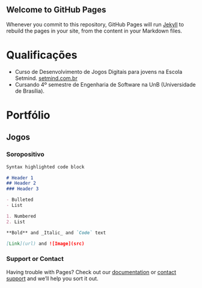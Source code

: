 ## Welcome to GitHub Pages

Whenever you commit to this repository, GitHub Pages will run [Jekyll](https://jekyllrb.com/) to rebuild the pages in your site, from the content in your Markdown files.

# Qualificações
 - Curso de Desenvolvimento de Jogos Digitais para jovens na Escola Setmind.
 <a href="https://setmind.com.br"> setmind.com.br </a>
 - Cursando 4º semestre de Engenharia de Software na UnB (Universidade de Brasília).

# Portfólio

## Jogos

### Soropositivo

```markdown
Syntax highlighted code block

# Header 1
## Header 2
### Header 3

- Bulleted
- List

1. Numbered
2. List

**Bold** and _Italic_ and `Code` text

[Link](url) and ![Image](src)
```

### Support or Contact

Having trouble with Pages? Check out our [documentation](https://docs.github.com/categories/github-pages-basics/) or [contact support](https://support.github.com/contact) and we’ll help you sort it out.
